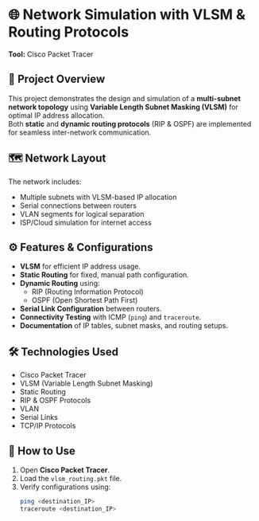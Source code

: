 # 🌐 Network Simulation with VLSM & Routing Protocols

**Tool:** Cisco Packet Tracer  

## 📜 Project Overview
This project demonstrates the design and simulation of a **multi-subnet network topology** using **Variable Length Subnet Masking (VLSM)** for optimal IP address allocation.  
Both **static** and **dynamic routing protocols** (RIP & OSPF) are implemented for seamless inter-network communication.

## 🗺️ Network Layout
The network includes:
- Multiple subnets with VLSM-based IP allocation
- Serial connections between routers
- VLAN segments for logical separation
- ISP/Cloud simulation for internet access

## ⚙️ Features & Configurations
- **VLSM** for efficient IP address usage.
- **Static Routing** for fixed, manual path configuration.
- **Dynamic Routing** using:
  - RIP (Routing Information Protocol)
  - OSPF (Open Shortest Path First)
- **Serial Link Configuration** between routers.
- **Connectivity Testing** with ICMP (`ping`) and `traceroute`.
- **Documentation** of IP tables, subnet masks, and routing setups.

## 🛠️ Technologies Used
- Cisco Packet Tracer
- VLSM (Variable Length Subnet Masking)
- Static Routing
- RIP & OSPF Protocols
- VLAN
- Serial Links
- TCP/IP Protocols


## 🚀 How to Use
1. Open **Cisco Packet Tracer**.
2. Load the `vlsm_routing.pkt` file.
3. Verify configurations using:
   ```bash
   ping <destination_IP>
   traceroute <destination_IP>
